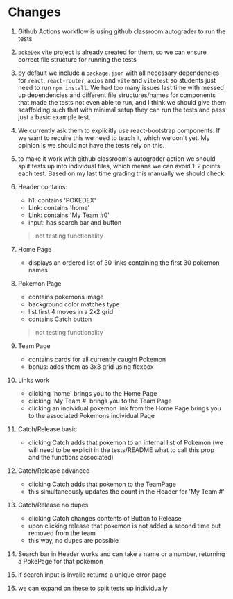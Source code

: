 # Changes

1) Github Actions workflow is using github classroom autograder to run the tests

2) `pokeDex` vite project is already created for them, so we can ensure correct file structure for running the tests

3) by default we include a `package.json` with all necessary dependencies for `react`, `react-router`, `axios` and `vite` and `vitetest` so students just need to run `npm install`. We had too many issues last time with messed up dependencies and different file structures/names for components that made the tests not even able to run, and I think we should give them scaffolding such that with minimal setup they can run the tests and pass just a basic example test.

4) We currently ask them to explicitly use react-bootstrap components. If we want to require this we need to teach it, which we don't yet. My opinion is we should not have the tests rely on this.

5) to make it work with github classroom's autograder action we should split tests up into individual files, which means we can avoid 1-2 points each test. Based on my last time grading this manually we should check:

1) Header contains:
    - h1: contains 'POKEDEX'
    - Link: contains 'home'
    - Link: contains 'My Team #0'
    - input: has search bar and button
    > not testing functionality

2) Home Page
    - displays an ordered list of 30 links containing the first 30 pokemon names

3) Pokemon Page
    - contains pokemons image
    - background color matches type
    - list first 4 moves in a 2x2 grid
    - contains Catch button 
    > not testing functionality

4) Team Page
    - contains cards for all currently caught Pokemon
    - bonus: adds them as 3x3 grid using flexbox

3) Links work
    - clicking 'home' brings you to the Home Page
    - clicking 'My Team #' brings you to the Team Page
    - clicking an individual pokemon link from the Home Page brings you to the associated Pokemons individual Page


5) Catch/Release basic
    - clicking Catch adds that pokemon to an internal list of Pokemon (we will need to be explicit in the tests/README what to call this prop and the functions associated)

6) Catch/Release advanced
    - clicking Catch adds that pokemon to the TeamPage
    - this simultaneously updates the count in the Header for 'My Team #'

7) Catch/Release no dupes
    - clicking Catch changes contents of Button to Release
    - upon clicking release that pokemon is not added a second time but removed from the team
    - this way, no dupes are possible

8) Search bar in Header works and can take a name or a number, returning a PokePage for that pokemon

9) if search input is invalid returns a unique error page

10) we can expand on these to split tests up individually


